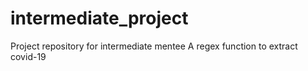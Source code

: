 # intermediate_project
Project repository for intermediate mentee 
A regex function to extract covid-19
